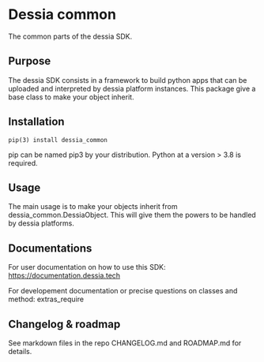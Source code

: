 # Dessia common

The common parts of the dessia SDK.

## Purpose
The dessia SDK consists in a framework to build python apps that can be uploaded and interpreted by dessia platform instances. This package give a base class to make your object inherit.


## Installation

```
pip(3) install dessia_common 
```
pip can be named pip3 by your distribution.
Python at a version > 3.8 is required.

## Usage

The main usage is to make your objects inherit from dessia_common.DessiaObject.
This will give them the powers to be handled by dessia platforms.

## Documentations

For user documentation on how to use this SDK: https://documentation.dessia.tech

For developement documentation or precise questions on classes and method: extras_require

## Changelog & roadmap

See markdown files in the repo CHANGELOG.md and ROADMAP.md for details.

